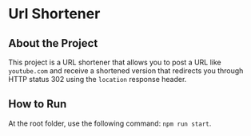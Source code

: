 # Url Shortener

## About the Project

This project is a URL shortener that allows you to post a URL like `youtube.com` and receive a shortened version that redirects you through HTTP status 302 using the `location` response header.

## How to Run

At the root folder, use the following command: `npm run start`.
